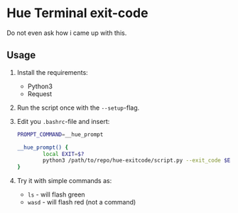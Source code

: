 # Hue Terminal exit-code
Do not even ask how i came up with this.

## Usage
1. Install the requirements:
    * Python3
    * Request
2. Run the script once with the `--setup`-flag.

3. Edit you `.bashrc`-file and insert:
    ```bash
    PROMPT_COMMAND=__hue_prompt

    __hue_prompt() {
            local EXIT=$?
            python3 /path/to/repo/hue-exitcode/script.py --exit_code $EXIT
    }
    ```

4. Try it with simple commands as:
    * `ls` - will flash green
    * `wasd` - will flash red (not a command)
